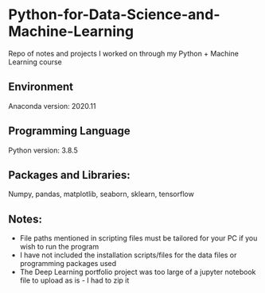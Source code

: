 # Python-for-Data-Science-and-Machine-Learning
Repo of notes and projects I worked on through my Python + Machine Learning course

## Environment
Anaconda version: 2020.11

## Programming Language
Python version: 3.8.5

## Packages and Libraries:
Numpy, pandas, matplotlib, seaborn, sklearn, tensorflow

## Notes:
- File paths mentioned in scripting files must be tailored for your PC if you wish to run the program
- I have not included the installation scripts/files for the data files or programming packages used
- The Deep Learning portfolio project was too large of a jupyter notebook file to upload as is - I had to zip it

